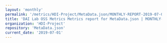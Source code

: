 ```yaml
---
layout: 'monthly'
permalink: '/metrics/HDI-Project/MetaData.json/MONTHLY-REPORT-2019-07-01/'
title: 'DAI Lab OSS Metrics Metrics report for MetaData.json | MONTHLY-REPORT-2019-07-01'
organization: 'HDI-Project'
repository: 'MetaData.json'
current_date: '2019-07-01'
---
```

